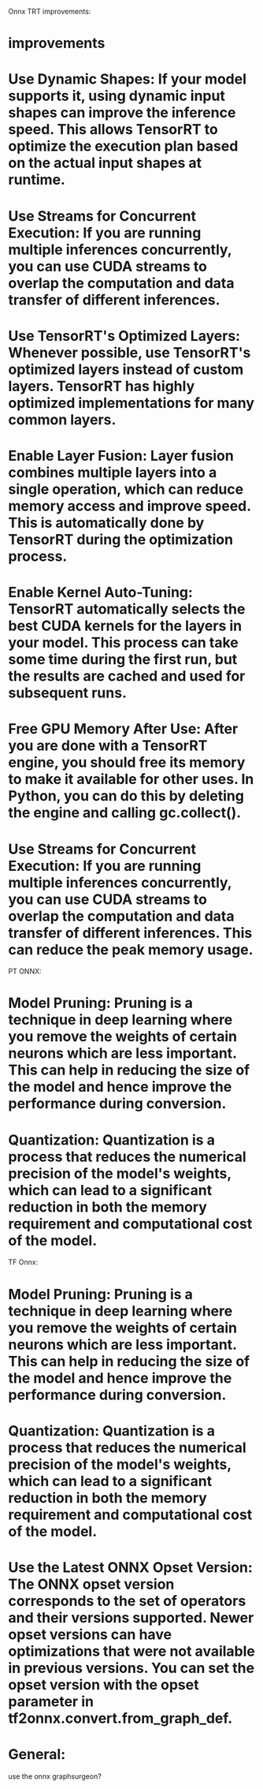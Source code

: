 Onnx TRT improvements:
# improvements
# Use Dynamic Shapes: If your model supports it, using dynamic input shapes can improve the inference speed. This allows TensorRT to optimize the execution plan based on the actual input shapes at runtime.
# Use Streams for Concurrent Execution: If you are running multiple inferences concurrently, you can use CUDA streams to overlap the computation and data transfer of different inferences.
# Use TensorRT's Optimized Layers: Whenever possible, use TensorRT's optimized layers instead of custom layers. TensorRT has highly optimized implementations for many common layers.
# Enable Layer Fusion: Layer fusion combines multiple layers into a single operation, which can reduce memory access and improve speed. This is automatically done by TensorRT during the optimization process.
# Enable Kernel Auto-Tuning: TensorRT automatically selects the best CUDA kernels for the layers in your model. This process can take some time during the first run, but the results are cached and used for subsequent runs.
# Free GPU Memory After Use: After you are done with a TensorRT engine, you should free its memory to make it available for other uses. In Python, you can do this by deleting the engine and calling gc.collect().
# Use Streams for Concurrent Execution: If you are running multiple inferences concurrently, you can use CUDA streams to overlap the computation and data transfer of different inferences. This can reduce the peak memory usage.

PT ONNX:
# Model Pruning: Pruning is a technique in deep learning where you remove the weights of certain neurons which are less important. This can help in reducing the size of the model and hence improve the performance during conversion.
# Quantization: Quantization is a process that reduces the numerical precision of the model's weights, which can lead to a significant reduction in both the memory requirement and computational cost of the model.

TF Onnx:
# Model Pruning: Pruning is a technique in deep learning where you remove the weights of certain neurons which are less important. This can help in reducing the size of the model and hence improve the performance during conversion.
# Quantization: Quantization is a process that reduces the numerical precision of the model's weights, which can lead to a significant reduction in both the memory requirement and computational cost of the model.
# Use the Latest ONNX Opset Version: The ONNX opset version corresponds to the set of operators and their versions supported. Newer opset versions can have optimizations that were not available in previous versions. You can set the opset version with the opset parameter in tf2onnx.convert.from_graph_def.


# General:
use the onnx graphsurgeon?